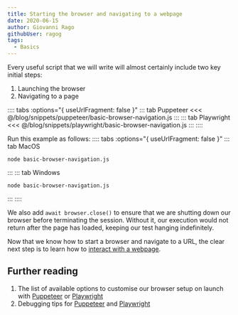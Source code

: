 ```yaml
---
title: Starting the browser and navigating to a webpage
date: 2020-06-15
author: Giovanni Rago
githubUser: ragog
tags: 
  - Basics
---
```


Every useful script that we will write will almost certainly include two key initial steps:
1. Launching the browser
2. Navigating to a page

:::: tabs :options="{ useUrlFragment: false }"
::: tab Puppeteer 
<<< @/blog/snippets/puppeteer/basic-browser-navigation.js
:::
::: tab Playwright
<<< @/blog/snippets/playwright/basic-browser-navigation.js
:::
::::

Run this example as follows:
:::: tabs :options="{ useUrlFragment: false }"
::: tab MacOS
```shell script
node basic-browser-navigation.js
```
:::
::: tab Windows
```shell script
node basic-browser-navigation.js
```
:::
::::

We also add `await browser.close()` to ensure that we are shutting down our browser before terminating the session. Without it, our execution would not return after the page has loaded, keeping our test hanging indefinitely.

Now that we know how to start a browser and navigate to a URL, the clear next step is to learn how to [interact with a webpage](basics-clicking-typing.md).

## Further reading
1. The list of available options to customise our browser setup on launch with [Puppeteer](https://pptr.dev/#?product=Puppeteer&version=v5.2.1&show=api-puppeteerlaunchoptions) or [Playwright](https://playwright.dev/#version=v1.2.1&path=docs%2Fapi.md&q=browsertypelaunchoptions)
2. Debugging tips for [Puppeteer](https://developers.google.com/web/tools/puppeteer/debugging) and [Playwright](https://playwright.dev/#version=v1.2.1&path=docs%2Fdebug.md&q=)